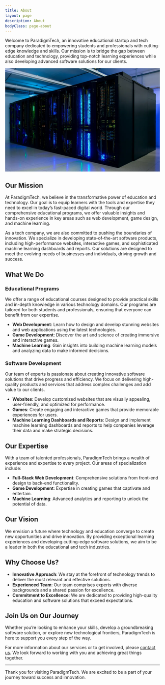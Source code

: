 ```yaml
---
title: About
layout: page
description: About
bodyClass: page-about
---
```


Welcome to ParadigmTech, an innovative educational startup and tech company dedicated to empowering students and professionals with cutting-edge knowledge and skills. Our mission is to bridge the gap between education and technology, providing top-notch learning experiences while also developing advanced software solutions for our clients.

![About Page](/images/cloud_server.webp)

## Our Mission

At ParadigmTech, we believe in the transformative power of education and technology. Our goal is to equip learners with the tools and expertise they need to excel in today’s fast-paced digital world. Through our comprehensive educational programs, we offer valuable insights and hands-on experience in key areas such as web development, game design, and machine learning.

As a tech company, we are also committed to pushing the boundaries of innovation. We specialize in developing state-of-the-art software products, including high-performance websites, interactive games, and sophisticated machine learning dashboards and reports. Our solutions are designed to meet the evolving needs of businesses and individuals, driving growth and success.

## What We Do

### **Educational Programs**

We offer a range of educational courses designed to provide practical skills and in-depth knowledge in various technology domains. Our programs are tailored for both students and professionals, ensuring that everyone can benefit from our expertise.

- **Web Development**: Learn how to design and develop stunning websites and web applications using the latest technologies.
- **Game Development**: Discover the art and science of creating immersive and interactive games.
- **Machine Learning**: Gain insights into building machine learning models and analyzing data to make informed decisions.

### **Software Development**

Our team of experts is passionate about creating innovative software solutions that drive progress and efficiency. We focus on delivering high-quality products and services that address complex challenges and add value to our clients.

- **Websites**: Develop customized websites that are visually appealing, user-friendly, and optimized for performance.
- **Games**: Create engaging and interactive games that provide memorable experiences for users.
- **Machine Learning Dashboards and Reports**: Design and implement machine learning dashboards and reports to help companies leverage their data and make strategic decisions.

## Our Expertise

With a team of talented professionals, ParadigmTech brings a wealth of experience and expertise to every project. Our areas of specialization include:

- **Full-Stack Web Development**: Comprehensive solutions from front-end design to back-end functionality.
- **Game Development**: Expertise in creating games that captivate and entertain.
- **Machine Learning**: Advanced analytics and reporting to unlock the potential of data.

## Our Vision

We envision a future where technology and education converge to create new opportunities and drive innovation. By providing exceptional learning experiences and developing cutting-edge software solutions, we aim to be a leader in both the educational and tech industries.

## Why Choose Us?

- **Innovative Approach**: We stay at the forefront of technology trends to deliver the most relevant and effective solutions.
- **Experienced Team**: Our team comprises experts with diverse backgrounds and a shared passion for excellence.
- **Commitment to Excellence**: We are dedicated to providing high-quality education and software solutions that exceed expectations.

## Join Us on Our Journey

Whether you’re looking to enhance your skills, develop a groundbreaking software solution, or explore new technological frontiers, ParadigmTech is here to support you every step of the way.

For more information about our services or to get involved, please [contact us](/contact/). We look forward to working with you and achieving great things together.

---

Thank you for visiting ParadigmTech. We are excited to be a part of your journey toward success and innovation.